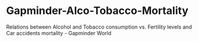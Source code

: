 # Gapminder-Alco-Tobacco-Mortality
Relations between Alcohol and Tobacco consumption vs. Fertility levels and Car accidents mortality - Gapminder World
